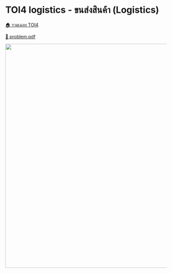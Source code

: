 <!-- @codegen_problem begin -->
# TOI4 logistics - ขนส่งสินค้า (Logistics)

[🏠 รวมเฉลย TOI4](../)

[💎 problem.pdf](./toi4_logistics.pdf)

<img width="700" src="https://github.com/krist7599555/toi/assets/19445033/80c80822-7583-4bcd-a705-dae3eacdee85" />
<!-- @codegen_problem end -->
